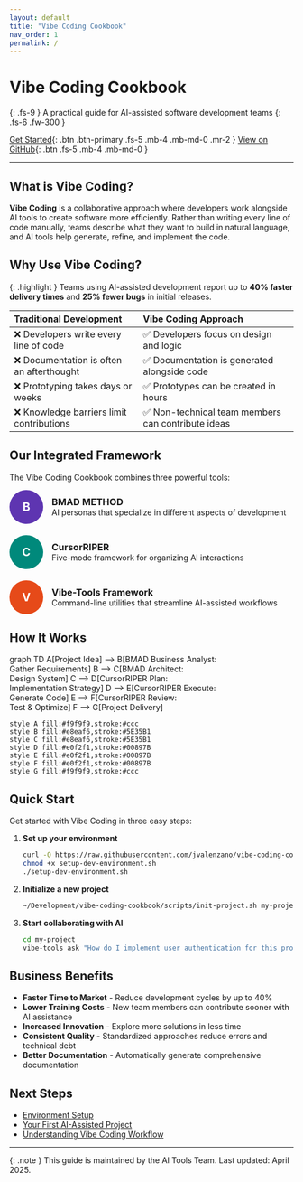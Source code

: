 ```yaml
---
layout: default
title: "Vibe Coding Cookbook"
nav_order: 1
permalink: /
---
```


# Vibe Coding Cookbook

{: .fs-9 }
A practical guide for AI-assisted software development teams
{: .fs-6 .fw-300 }

[Get Started](#quick-start){: .btn .btn-primary .fs-5 .mb-4 .mb-md-0 .mr-2 }
[View on GitHub](https://github.com/jvalenzano/vibe-coding-cookbook){: .btn .fs-5 .mb-4 .mb-md-0 }

---

## What is Vibe Coding?

**Vibe Coding** is a collaborative approach where developers work alongside AI tools to create software more efficiently. Rather than writing every line of code manually, teams describe what they want to build in natural language, and AI tools help generate, refine, and implement the code.

## Why Use Vibe Coding?

{: .highlight }
Teams using AI-assisted development report up to **40% faster delivery times** and **25% fewer bugs** in initial releases.

| Traditional Development | Vibe Coding Approach |
|:------------------------|:---------------------|
| ❌ Developers write every line of code | ✅ Developers focus on design and logic |
| ❌ Documentation is often an afterthought | ✅ Documentation is generated alongside code |
| ❌ Prototyping takes days or weeks | ✅ Prototypes can be created in hours |
| ❌ Knowledge barriers limit contributions | ✅ Non-technical team members can contribute ideas |

## Our Integrated Framework

The Vibe Coding Cookbook combines three powerful tools:

<div class="code-example" markdown="1">
  <div style="display: flex; align-items: center; margin-bottom: 20px;">
    <div style="flex: 0 0 60px; height: 60px; background-color: #5E35B1; border-radius: 50%; display: flex; align-items: center; justify-content: center; margin-right: 15px;">
      <span style="color: white; font-weight: bold; font-size: 20px;">B</span>
    </div>
    <div>
      <h3 style="margin: 0;">BMAD METHOD</h3>
      <p style="margin: 0;">AI personas that specialize in different aspects of development</p>
    </div>
  </div>

  <div style="display: flex; align-items: center; margin-bottom: 20px;">
    <div style="flex: 0 0 60px; height: 60px; background-color: #00897B; border-radius: 50%; display: flex; align-items: center; justify-content: center; margin-right: 15px;">
      <span style="color: white; font-weight: bold; font-size: 20px;">C</span>
    </div>
    <div>
      <h3 style="margin: 0;">CursorRIPER</h3>
      <p style="margin: 0;">Five-mode framework for organizing AI interactions</p>
    </div>
  </div>

  <div style="display: flex; align-items: center;">
    <div style="flex: 0 0 60px; height: 60px; background-color: #E64A19; border-radius: 50%; display: flex; align-items: center; justify-content: center; margin-right: 15px;">
      <span style="color: white; font-weight: bold; font-size: 20px;">V</span>
    </div>
    <div>
      <h3 style="margin: 0;">Vibe-Tools Framework</h3>
      <p style="margin: 0;">Command-line utilities that streamline AI-assisted workflows</p>
    </div>
  </div>
</div>

## How It Works

<div class="mermaid">
graph TD
    A[Project Idea] --> B[BMAD Business Analyst: <br> Gather Requirements]
    B --> C[BMAD Architect: <br> Design System]
    C --> D[CursorRIPER Plan: <br> Implementation Strategy]
    D --> E[CursorRIPER Execute: <br> Generate Code]
    E --> F[CursorRIPER Review: <br> Test & Optimize]
    F --> G[Project Delivery]
    
    style A fill:#f9f9f9,stroke:#ccc
    style B fill:#e8eaf6,stroke:#5E35B1
    style C fill:#e8eaf6,stroke:#5E35B1
    style D fill:#e0f2f1,stroke:#00897B
    style E fill:#e0f2f1,stroke:#00897B
    style F fill:#e0f2f1,stroke:#00897B
    style G fill:#f9f9f9,stroke:#ccc
</div>

## Quick Start

Get started with Vibe Coding in three easy steps:

1. **Set up your environment**
   ```bash
   curl -O https://raw.githubusercontent.com/jvalenzano/vibe-coding-cookbook/main/scripts/setup-dev-environment.sh
   chmod +x setup-dev-environment.sh
   ./setup-dev-environment.sh
   ```

2. **Initialize a new project**
   ```bash
   ~/Development/vibe-coding-cookbook/scripts/init-project.sh my-project webapp
   ```

3. **Start collaborating with AI**
   ```bash
   cd my-project
   vibe-tools ask "How do I implement user authentication for this project?"
   ```

## Business Benefits

- **Faster Time to Market** - Reduce development cycles by up to 40%
- **Lower Training Costs** - New team members can contribute sooner with AI assistance
- **Increased Innovation** - Explore more solutions in less time
- **Consistent Quality** - Standardized approaches reduce errors and technical debt
- **Better Documentation** - Automatically generate comprehensive documentation

## Next Steps

- [Environment Setup](./docs/getting-started/environment-setup)
- [Your First AI-Assisted Project](./docs/getting-started/first-project)
- [Understanding Vibe Coding Workflow](./docs/getting-started/workflow)

---

{: .note }
This guide is maintained by the AI Tools Team. Last updated: April 2025.
